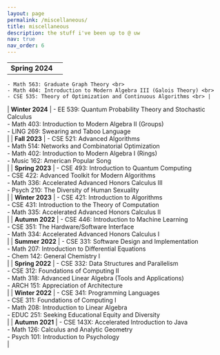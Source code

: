 ```yaml
---
layout: page
permalink: /miscellaneous/
title: miscellaneous
description: the stuff i've been up to @ uw
nav: true
nav_order: 6
---
```


|   |   |
|---|---|
| **Spring 2024** |
    - Math 563: Graduate Graph Theory <br> 
    - Math 404: Introduction to Modern Algebra III (Galois Theory) <br> 
    - CSE 535: Theory of Optimization and Continuous Algorithms <br> |
| **Winter 2024** | 
    - EE 539: Quantum Probability Theory and Stochastic Calculus <br> 
    - Math 403: Introduction to Modern Algebra II (Groups) <br>
    - LING 269: Swearing and Taboo Language <br> |
| **Fall 2023** | 
    - CSE 521: Advanced Algorithms <br> 
    - Math 514: Networks and Combinatorial Optimization <br> 
    - Math 402: Introduction to Modern Algebra I (Rings) <br> 
    - Music 162: American Popular Song <br> |
| **Spring 2023** | 
    - CSE 493: Introduction to Quantum Computing <br>
    - CSE 422: Advanced Toolkit for Modern Algorithms <br> 
    - Math 336: Accelerated Advanced Honors Calculus III <br> 
    - Psych 210: The Diversity of Human Sexuality <br>|
| **Winter 2023** | 
    - CSE 421: Introduction to Algorithms <br> 
    - CSE 431: Introduction to the Theory of Computation <br> 
    - Math 335: Accelerated Advanced Honors Calculus II <br>
|
| **Autumn 2022** | 
    - CSE 446: Introduction to Machine Learning <br> 
    - CSE 351: The Hardware/Software Interface <br> 
    - Math 334: Accelerated Advanced Honors Calculus I <br> 
|
| **Summer 2022** | 
    - CSE 331: Software Design and Implementation <br> 
    - Math 207: Introduction to Differential Equations <br> 
    - Chem 142: General Chemistry I <br>
|
| **Spring 2022** | 
    - CSE 332: Data Structures and Parallelism <br>
    - CSE 312: Foundations of Computing II <br> 
    - Math 318: Advanced Linear Algebra (Tools and Applications) <br> 
    - ARCH 151: Appreciation of Architecture <br>
|
| **Winter 2022** | 
    - CSE 341: Programming Languages <br> 
    - CSE 311: Foundations of Computing I <br> 
    - Math 208: Introduction to Linear Algebra <br> 
    - EDUC 251: Seeking Educational Equity and Diversity <br>
|
| **Autumn 2021** | 
    - CSE 143X: Accelerated Introduction to Java <br> 
    - Math 126: Calculus and Analytic Geometry <br> 
    - Psych 101: Introduction to Psychology <br>
|
